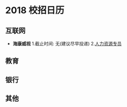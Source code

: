 # 2018 校招日历
## 互联网
- **海康威视**
1.截止时间: 无(建议尽早投递)
2.[人力资源专员](http://campus.hikvision.com/zpdetail/150161536?r=&p=1%5E19&c=3301&d=&k=)
## 教育
## 银行
## 其他
